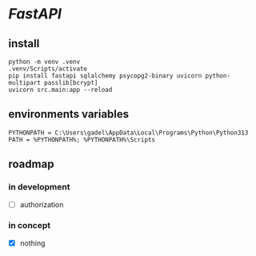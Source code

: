 # _FastAPI_

## install
```
python -m venv .venv
.venv/Scripts/activate
pip install fastapi sqlalchemy psycopg2-binary uvicorn python-multipart passlib[bcrypt]
uvicorn src.main:app --reload
```
## environments variables
```
PYTHONPATH = C:\Users\gadel\AppData\Local\Programs\Python\Python313
PATH = %PYTHONPATH%; %PYTHONPATH%\Scripts
```

## roadmap
### in development
- [ ] authorization

### in concept
- [x] nothing